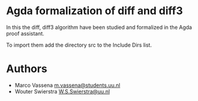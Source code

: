 Agda formalization of diff and diff3
============

In this the diff, diff3 algorithm have been studied
and formalized in the Agda proof assistant.

To import them add the directory src
to the Include Dirs list.


# Authors
* Marco Vassena <m.vassena@students.uu.nl>
* Wouter Swierstra <W.S.Swierstra@uu.nl>
